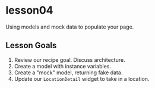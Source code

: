 # lesson04

Using models and mock data to populate your page.

## Lesson Goals

1. Review our recipe goal. Discuss architecture.
2. Create a model with instance variables.
3. Create a "mock" model, returning fake data.
4. Update our `LocationDetail` widget to take in a location.
